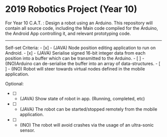 # 2019 Robotics Project (Year 10)
For Year 10 C.A.T. : Design a robot using an Arduino. This repository will contain all source code, including the Main code compiled for the Arduino, the Android App controlling it, and relevant prototyping code.
<hr>
Self-set Criteria:
- [x] - (JAVA) Node position editing application to run on Android.
- [x] - (JAVA) Serialise signed 16-bit integer data from each position into a buffer which can be transmitted to the Arduino.
- [ ] - (INO)Arduino can de-serialise the buffer into an array of data-structures.
- [ ] - (INO) Robot will steer towards virtual nodes defined in the mobile application.

Optional:
- [ ] - (JAVA) Show state of robot in app. (Running, completed, etc)
- [ ] - (JAVA) The robot can be started/stopped remotely from the mobile application.
- [ ] - (INO) The robot will avoid crashes via the usage of an ultra-sonic sensor.